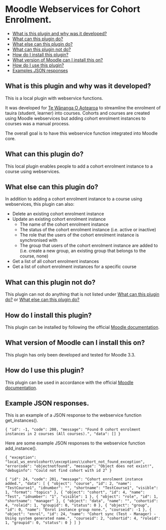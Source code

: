# Moodle Webservices for Cohort Enrolment.

* [What is this plugin and why was it developed?](#what-is-this-plugin-and-why-was-it-developed?)
* [What can this plugin do?](#what-can-this-plugin-do?)
* [What else can this plugin do?](#what-else-can-this-plugin-do?)
* [What can this plugin not do?](#what-can-this-plugin-not-do?)
* [How do I install this plugin?](#how-do-i-install-this-plugin?)
* [What version of Moodle can I install this on?](#what-version-of-moodle-can-i-install-this-on?)
* [How do I use this plugin?](#how-do-i-use-this-plugin?)
* [Examples JSON responses](#example-json-responses)

What is this plugin and why was it developed?
---------------------------------------------

This is a local plugin with webservice functions.

It was developed for <a href="https://www.twoa.ac.nz" target="_blank" alt="Link to Te Wānanga O Aotearoa website" title="Link to Te Wānanga O Aotearoa website">Te Wānanga O Aotearoa</a>
to streamline the enrolment of tauira (student, learner) into courses. Cohorts and courses are created using Moodle webservices but 
adding cohort enrolment instances to courses was a manual process. 

The overall goal is to have this webservice function integrated into Moodle core.


What can this plugin do?
-------------------------

This local plugin enables people to add a cohort enrolment instance to a course using webservices.

What else can this plugin do?
------------------------------

In addition to adding a cohort enrolment instance to a course using webservices, this plugin can also:

* Delete an existing cohort enrolment instance
* Update an existing cohort enrolment instance
    * The name of the cohort enrolment instance
    * The status of the cohort enrolment instance (i.e. active or inactive) 
    * The role that the users of the cohort enrolment instance is synchronised with
    * The group that users of the cohort enrolment instance are added to 
      (i.e. create a new group, an existing group that belongs to the course, none)
* Get a list of all cohort enrolment instances
* Get a list of cohort enrolment instances for a specific course

What can this plugin not do?
----------------------------

This plugin can not do anything that is not listed under [What can this plugin do?](#what-can-this-plugin-do?)
or [What else can this plugin do?](#what-else-can-this-plugin-do?)

How do I install this plugin?
-----------------------------

This plugin can be installed by following the official 
<a href="http://docs.moodle.org/en/Installing_plugins" target="_blank">Moodle documentation</a>. 


What version of Moodle can I install this on?
---------------------------------------------

This plugin has only been developed and tested for Moodle 3.3.

How do I use this plugin?
-------------------------

This plugin can be used in accordance with the official 
<a href="https://docs.moodle.org/en/Using_web_services" target="_blank">Moodle documentation</a>.

Example JSON responses.
-----------------------

This is an example of a JSON response to the webservice function get_instances().

`{
     "id": -1,
     "code": 200,
     "message": "Found 0 cohort enrolment instances in 2 courses (All courses).",
     "data": []
 }`
 
Here are some example JSON responses to the webservice function add_instance().
 
 `{
      "exception": "local_ws_enrolcohort\\exceptions\\cohort_not_found_exception",
      "errorcode": "objectnotfound",
      "message": "Object does not exist!",
      "debuginfo": "Could not find cohort with id 2"
  }`
  
 `{
      "id": 24,
      "code": 201,
      "message": "Cohort enrolment instance added.",
      "data": [
          {
              "object": "course",
              "id": 2,
              "name": "TestCourse1",
              "idnumber": "",
              "shortname": "TestCourse1",
              "visible": 1,
              "format": "topics"
          },
          {
              "object": "cohort",
              "id": 4,
              "name": "Test",
              "idnumber": "1",
              "visible": 1
          },
          {
              "object": "role",
              "id": 1,
              "shortname": "manager"
          },
          {
              "object": "data",
              "name": "",
              "cohortid": 4,
              "roleid": 1,
              "groupid": 0,
              "status": 0
          },
          {
              "object": "group",
              "id": 0,
              "name": "Enrol instance group none.",
              "courseid": -1
          },
          {
              "object": "enrol",
              "id": 24,
              "name": "Cohort sync (Test - Manager) - Using system generated name.",
              "courseid": 2,
              "cohortid": 4,
              "roleid": 1,
              "groupid": 0,
              "status": 0
          }
      ]
  }`